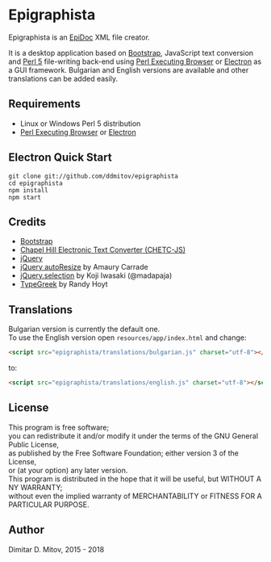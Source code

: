 # Epigraphista

Epigraphista is an [EpiDoc](https://sourceforge.net/p/epidoc/wiki/Home/) XML file creator.  

It is a desktop application based on [Bootstrap](http://getbootstrap.com/), JavaScript text conversion and [Perl 5](https://www.perl.org/) file-writing back-end using [Perl Executing Browser](https://github.com/ddmitov/perl-executing-browser) or [Electron](http://electron.atom.io/) as a GUI framework. Bulgarian and English versions are available and other translations can be added easily.

## Requirements

* Linux or Windows Perl 5 distribution
* [Perl Executing Browser](https://github.com/ddmitov/perl-executing-browser) or [Electron](http://electron.atom.io/)

## Electron Quick Start

``git clone git://github.com/ddmitov/epigraphista``  
``cd epigraphista``  
``npm install``  
``npm start``

## Credits

* [Bootstrap](http://getbootstrap.com/)
* [Chapel Hill Electronic Text Converter (CHETC-JS)](http://epidoc.cvs.sourceforge.net/epidoc/chetc-js/)
* [jQuery](https://jquery.com/)
* [jQuery autoResize](http://amaury.carrade.eu/projects/jquery/autoResize.html) by Amaury Carrade
* [jQuery.selection](http://madapaja.github.io/jquery.selection/) by Koji Iwasaki (@madapaja)
* [TypeGreek](http://www.typegreek.com/) by Randy Hoyt

## Translations

Bulgarian version is currently the default one.  
To use the English version open ```resources/app/index.html``` and change:

```html
<script src="epigraphista/translations/bulgarian.js" charset="utf-8"></script>
```

to:

```html
<script src="epigraphista/translations/english.js" charset="utf-8"></script>
```

## License

This program is free software;  
you can redistribute it and/or modify it under the terms of the GNU General Public License,  
as published by the Free Software Foundation; either version 3 of the License,  
or (at your option) any later version.  
This program is distributed in the hope that it will be useful, but WITHOUT A NY WARRANTY;  
without even the implied warranty of MERCHANTABILITY or FITNESS FOR A PARTICULAR PURPOSE.  

## Author

Dimitar D. Mitov, 2015 - 2018
